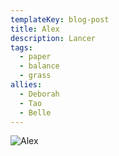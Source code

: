 ```yaml
---
templateKey: blog-post
title: Alex
description: Lancer
tags:
  - paper
  - balance
  - grass
allies:
  - Deborah
  - Tao
  - Belle
---
```

![Alex](/img/Alex.png)